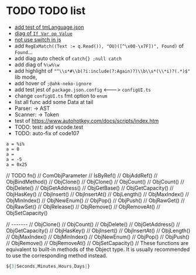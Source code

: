 # TODO TODO list

- [add test of tmLanguage.json](https://github.com/Microsoft/TypeScript-TmLanguage)
- [diag of `If Var op Value`](https://www.autohotkey.com/docs/Language.htm#if-statement)
- [not use switch in js](https://github.com/microsoft/TypeScript/pull/50225)
- add `RegExMatch((Text := q.Read()), "OU)([^\x00-\x7F])", Found)` of `Found`...
- add diag auto check of `catch{} ;null catch`
- add diag of `%\w%\w`
- add highlight of `"^\\s*#\\b(?i:include(?:Again)?)\\b\\s*(\\*i)?(.*)$"` lib mode,
- add hover of `;@ahk-neko-ignore`
- add test jest of `package.json.config` <---> `configUI.ts`
- change `configUI.ts` fmt option to `enum`
- list all func add some Data at tail
- Parser: -> AST
- Scanner: -> Token
- test of <https://www.autohotkey.com/docs/scripts/index.htm>
- TODO: test: add vscode.test
- TODO: auto-fix of code107

```ahk
a = %i%
a = 0
a =
a = -5
a = 0x25
```

// TODO fn()
// ComObjParameter
// IsByRef()
// ObjAddRef()
// ObjBindMethod()
// ObjClone()
// ObjClone()
// ObjCount()
// ObjCount()
// ObjDelete()
// ObjGetAddress()
// ObjGetBase()
// ObjGetCapacity()
// ObjHasKey()
// ObjInsert()
// ObjInsertAt()
// ObjLength()
// ObjMaxIndex()
// ObjMinIndex()
// ObjNewEnum()
// ObjPop()
// ObjPush()
// ObjRawGet()
// ObjRawSet()
// ObjRelease()
// ObjRemove()
// ObjRemoveAt()
// ObjSetCapacity()

// -------
// ObjClone()
// ObjCount()
// ObjDelete()
// ObjGetAddress()
// ObjGetCapacity()
// ObjHasKey()
// ObjInsert()
// ObjInsertAt()
// ObjLength()
// ObjMaxIndex()
// ObjMinIndex()
// ObjNewEnum()
// ObjPop()
// ObjPush()
// ObjRemove()
// ObjRemoveAt()
// ObjSetCapacity()
// These functions are equivalent to built-in methods of the Object type. It is usually recommended to use the corresponding method instead.

```js
${3|Seconds,Minutes,Hours,Days|}
```
